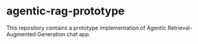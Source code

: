 # agentic-rag-prototype
This repository contains a prototype implementation of Agentic Retrieval-Augmented Generation chat app.
